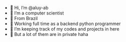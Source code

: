 - 🌱 Hi, I’m @aluy-ab
- 🌱 I’m a computer scientist
- 🌱 From Brazil
- 🌱 Working full time as a backend python programmer
- 🌱 I’m keeping track of my codes and projects in here
- 🌱 But a lot of them are in private haha
